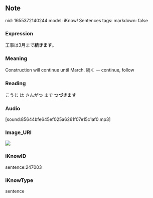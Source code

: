 ## Note
nid: 1655372140244
model: iKnow! Sentences
tags: 
markdown: false

### Expression
工事は3月まで<b>続きます</b>。

### Meaning
Construction will continue until March.
続く -- continue, follow

### Reading
こうじ は さんがつ まで <b>つづきます</b>

### Audio
[sound:85644bfe645ef025a6261f07e15c1af0.mp3]

### Image_URI
<img src="be0191d4644012e6d052ee4ecee3ef4e.jpg">

### iKnowID
sentence:247003

### iKnowType
sentence
